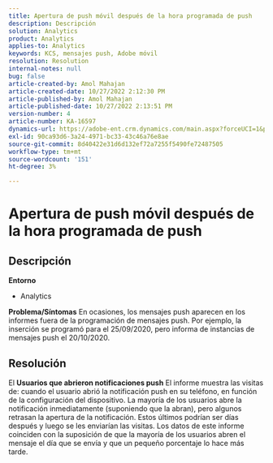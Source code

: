 ```yaml
---
title: Apertura de push móvil después de la hora programada de push
description: Descripción
solution: Analytics
product: Analytics
applies-to: Analytics
keywords: KCS, mensajes push, Adobe móvil
resolution: Resolution
internal-notes: null
bug: false
article-created-by: Amol Mahajan
article-created-date: 10/27/2022 2:12:30 PM
article-published-by: Amol Mahajan
article-published-date: 10/27/2022 2:13:51 PM
version-number: 4
article-number: KA-16597
dynamics-url: https://adobe-ent.crm.dynamics.com/main.aspx?forceUCI=1&pagetype=entityrecord&etn=knowledgearticle&id=776f6962-0156-ed11-bba2-6045bd006793
exl-id: 90ca93d6-3a24-4971-bc33-43c46a76e8ae
source-git-commit: 8d40422e31d6d132ef72a7255f5490fe72487505
workflow-type: tm+mt
source-wordcount: '151'
ht-degree: 3%

---
```


# Apertura de push móvil después de la hora programada de push

## Descripción

<b>Entorno</b>
- Analytics

<b>Problema/Síntomas</b>
En ocasiones, los mensajes push aparecen en los informes fuera de la programación de mensajes push. Por ejemplo, la inserción se programó para el 25/09/2020, pero informa de instancias de mensajes push el 20/10/2020.


## Resolución


El <b>Usuarios que abrieron notificaciones push</b> El informe muestra las visitas de: cuando el usuario abrió la notificación push en su teléfono, en función de la configuración del dispositivo. La mayoría de los usuarios abre la notificación inmediatamente (suponiendo que la abran), pero algunos retrasan la apertura de la notificación. Estos últimos podrían ser días después y luego se les enviarían las visitas. Los datos de este informe coinciden con la suposición de que la mayoría de los usuarios abren el mensaje el día que se envía y que un pequeño porcentaje lo hace más tarde.
